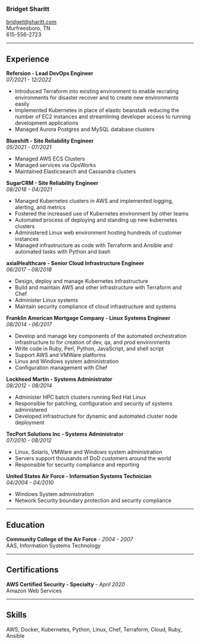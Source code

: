 ### Bridget Sharitt
bridget@sharitt.com  
Murfreesboro, TN  
615-556-2723

---

## Experience

**Refersion - Lead DevOps Engineer**  
*07/2021 - 12/2022*  
* Introduced Terraform into existing environment to enable recrating environments for disaster recover and to create new environments easily  
* Implemented Kubernetes in place of elastic beanstalk reducing the number of EC2 instances and streamlining developer access to running development applications  
* Managed Aurora Postgres and MySQL database clusters  

**Blueshift - Site Reliability Engineer**  
*05/2021 - 07/2021*  
* Managed AWS ECS Clusters  
* Managed services via OpsWorks  
* Maintained Elasticsearch and Cassandra clusters  

**SugarCRM - Site Reliability Engineer**  
*08/2018 - 04/2021*  
* Managed Kubernetes clusters in AWS and implemented logging, alerting, and metrics  
* Fostered the increased use of Kubernetes environment by other teams  
* Automated process of deploying and standing up new kubernetes clusters  
* Administered Linux web environment hosting hundreds of customer instances  
* Managed infrastructure as code with Terraform and Ansible and automated tasks with Python and bash  

**axialHealthcare - Senior Cloud Infrastructure Engineer**  
*06/2017 - 08/2018*  
* Design, deploy and manage Kubernetes infrastructure  
* Build and maintain AWS and other infrastructure with Terraform and Chef  
* Administer Linux systems  
* Maintain security compliance of cloud infrastructure and systems  

**Franklin American Mortgage Company - Linux Systems Engineer**  
*08/2014 - 06/2017*  
* Develop and manage key components of the automated orchestration infrastructure to for creation of dev, qa, and prod environments  
* Write code in Ruby, Perl, Python, JavaScript, and shell script  
* Support AWS and VMWare platforms  
* Linux and Windows system administration  
* Configuration management with Chef  

**Lockheed Martin - Systems Administrator**  
*08/2012 - 08/2014*  
* Administer HPC batch clusters running Red Hat Linux  
* Responsible for patching, configuration and security of systems administered  
* Developed infrastructure for dynamic and automated cluster node deployment  

**TecPort Solutions Inc - Systems Administrator**  
*07/2010 - 08/2012*  
* Linux, Solaris, VMWare and Windows system administration  
* Servers support thousands of DoD customers around the world  
* Responsible for security compliance and reporting  

**United States Air Force - Information Systems Technician**  
*04/2004 - 04/2010*  
* Windows System administration  
* Network Security boundary protection and security compliance  

---

## Education

**Community College of the Air Force** - *2004 - 2007*  
AAS, Information Systems Technology  

---

## Certifications

**AWS Certified Security - Specialty** - *April 2020*  
Amazon Web Services

---

## Skills

AWS, Docker, Kubernetes, Python, Linux, Chef, Terraform, Cloud, Ruby, Ansible

